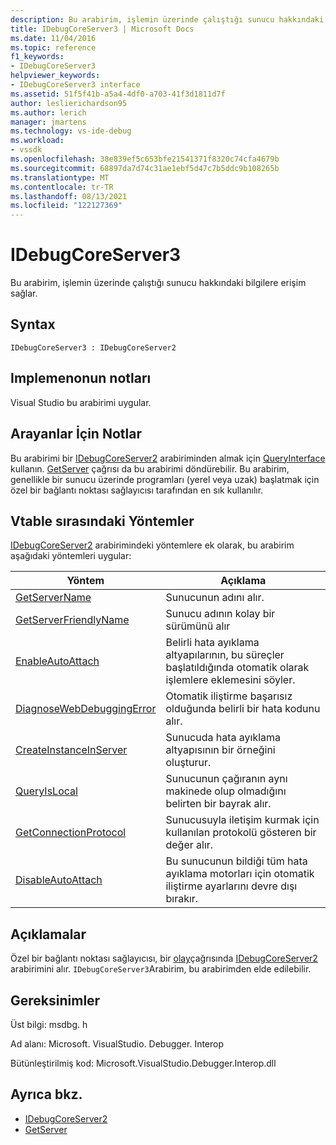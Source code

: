 ```yaml
---
description: Bu arabirim, işlemin üzerinde çalıştığı sunucu hakkındaki bilgilere erişim sağlar.
title: IDebugCoreServer3 | Microsoft Docs
ms.date: 11/04/2016
ms.topic: reference
f1_keywords:
- IDebugCoreServer3
helpviewer_keywords:
- IDebugCoreServer3 interface
ms.assetid: 51f5f41b-a5a4-4df0-a703-41f3d1811d7f
author: leslierichardson95
ms.author: lerich
manager: jmartens
ms.technology: vs-ide-debug
ms.workload:
- vssdk
ms.openlocfilehash: 38e839ef5c653bfe21541371f8320c74cfa4679b
ms.sourcegitcommit: 68897da7d74c31ae1ebf5d47c7b5ddc9b108265b
ms.translationtype: MT
ms.contentlocale: tr-TR
ms.lasthandoff: 08/13/2021
ms.locfileid: "122127369"
---
```

# <a name="idebugcoreserver3"></a>IDebugCoreServer3
Bu arabirim, işlemin üzerinde çalıştığı sunucu hakkındaki bilgilere erişim sağlar.

## <a name="syntax"></a>Syntax

```
IDebugCoreServer3 : IDebugCoreServer2
```

## <a name="notes-for-implementers"></a>Implemenonun notları
 Visual Studio bu arabirimi uygular.

## <a name="notes-for-callers"></a>Arayanlar İçin Notlar
 Bu arabirimi bir [IDebugCoreServer2](../../../extensibility/debugger/reference/idebugcoreserver2.md) arabiriminden almak için [QueryInterface](/cpp/atl/queryinterface) kullanın. [GetServer](../../../extensibility/debugger/reference/idebugdefaultport2-getserver.md) çağrısı da bu arabirimi döndürebilir. Bu arabirim, genellikle bir sunucu üzerinde programları (yerel veya uzak) başlatmak için özel bir bağlantı noktası sağlayıcısı tarafından en sık kullanılır.

## <a name="methods-in-vtable-order"></a>Vtable sırasındaki Yöntemler
 [IDebugCoreServer2](../../../extensibility/debugger/reference/idebugcoreserver2.md) arabirimindeki yöntemlere ek olarak, bu arabirim aşağıdaki yöntemleri uygular:

|Yöntem|Açıklama|
|------------|-----------------|
|[GetServerName](../../../extensibility/debugger/reference/idebugcoreserver3-getservername.md)|Sunucunun adını alır.|
|[GetServerFriendlyName](../../../extensibility/debugger/reference/idebugcoreserver3-getserverfriendlyname.md)|Sunucu adının kolay bir sürümünü alır|
|[EnableAutoAttach](../../../extensibility/debugger/reference/idebugcoreserver3-enableautoattach.md)|Belirli hata ayıklama altyapılarının, bu süreçler başlatıldığında otomatik olarak işlemlere eklemesini söyler.|
|[DiagnoseWebDebuggingError](../../../extensibility/debugger/reference/idebugcoreserver3-diagnosewebdebuggingerror.md)|Otomatik iliştirme başarısız olduğunda belirli bir hata kodunu alır.|
|[CreateInstanceInServer](../../../extensibility/debugger/reference/idebugcoreserver3-createinstanceinserver.md)|Sunucuda hata ayıklama altyapısının bir örneğini oluşturur.|
|[QueryIsLocal](../../../extensibility/debugger/reference/idebugcoreserver3-queryislocal.md)|Sunucunun çağıranın aynı makinede olup olmadığını belirten bir bayrak alır.|
|[GetConnectionProtocol](../../../extensibility/debugger/reference/idebugcoreserver3-getconnectionprotocol.md)|Sunucusuyla iletişim kurmak için kullanılan protokolü gösteren bir değer alır.|
|[DisableAutoAttach](../../../extensibility/debugger/reference/idebugcoreserver3-disableautoattach.md)|Bu sunucunun bildiği tüm hata ayıklama motorları için otomatik iliştirme ayarlarını devre dışı bırakır.|

## <a name="remarks"></a>Açıklamalar
 Özel bir bağlantı noktası sağlayıcısı, bir [olay](../../../extensibility/debugger/reference/idebugportevents2-event.md)çağrısında [IDebugCoreServer2](../../../extensibility/debugger/reference/idebugcoreserver2.md) arabirimini alır. `IDebugCoreServer3`Arabirim, bu arabirimden elde edilebilir.

## <a name="requirements"></a>Gereksinimler
 Üst bilgi: msdbg. h

 Ad alanı: Microsoft. VisualStudio. Debugger. Interop

 Bütünleştirilmiş kod: Microsoft.VisualStudio.Debugger.Interop.dll

## <a name="see-also"></a>Ayrıca bkz.
- [IDebugCoreServer2](../../../extensibility/debugger/reference/idebugcoreserver2.md)
- [GetServer](../../../extensibility/debugger/reference/idebugdefaultport2-getserver.md)
